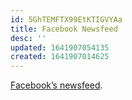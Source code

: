 ```yaml
---
id: 5GhTEMFTX99EtKTIGVYAa
title: Facebook Newsfeed
desc: ''
updated: 1641907054135
created: 1641907014625
---
```


[Facebook’s newsfeed](https://docs.google.com/drawings/d/1-KCd7J3r9k2uy50IKM6AiiCEUbz7Ku83d1r9_LXLfBU/edit).